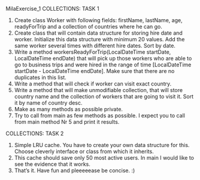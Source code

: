 MilaExercise_1
COLLECTIONS: TASK 1

1.	Create class Worker with following fields: firstName, lastName, age, readyForTrip and a collection of countries where he can go. 
2.	Create class that will contain data structure for storing hire date and worker. Initialize this data structure with minimum 20 values. Add the same worker several times with different hire dates. Sort by date.
3.	Write a method workersReadyForTrip(LocalDateTime startDate, LocalDateTime endDate) that will pick up those workers who are able to go to business trips and were hired in the range of time [LocalDateTime startDate - LocalDateTime endDate]. Make sure that there are no duplicates in this list.
4.	Write a method that will check if worker can visit exact country.
5.	Write a method that will make unmodifiable collection, that will store country name and the collection of workers that are going to visit it. Sort it by name of country desc.
6.	Make as many methods as possible private.
7.	Try to call from main as few methods as possible. I expect you to call from main method Nr 5 and print it results. 

COLLECTIONS: TASK 2
1.	Simple LRU cache. You have to create your own data structure for this. Choose cleverly interface or class from which it inherits. 
2.	This cache should save only 50 most active users. In main I would like to see the evidence that it works. 
3.	That’s it. Have fun and pleeeeease be concise. :) 


